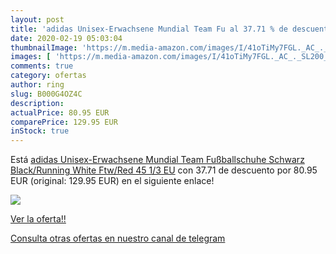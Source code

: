 ```yaml
---
layout: post
title: 'adidas Unisex-Erwachsene Mundial Team Fu al 37.71 % de descuento'
date: 2020-02-19 05:03:04
thumbnailImage: 'https://m.media-amazon.com/images/I/41oTiMy7FGL._AC_._SL200_.jpg'
images: [ 'https://m.media-amazon.com/images/I/41oTiMy7FGL._AC_._SL200_.jpg' ]
comments: true
category: ofertas
author: ring
slug: B000G4OZ4C
description:
actualPrice: 80.95 EUR
comparePrice: 129.95 EUR
inStock: true
---
```


Está [adidas Unisex-Erwachsene Mundial Team Fußballschuhe  Schwarz  Black/Running White Ftw/Red   45 1/3 EU](https://www.amazon.com/dp/B000G4OZ4C/?tag=redken08-20) con 37.71 de descuento por 80.95 EUR (original: 129.95 EUR) en el siguiente enlace!

[![](https://m.media-amazon.com/images/I/41oTiMy7FGL._AC_._SL200_.jpg)](https://www.amazon.com/dp/B000G4OZ4C/?tag=redken08-20)

[Ver la oferta!!](https://www.amazon.com/dp/B000G4OZ4C/?tag=redken08-20)

[Consulta otras ofertas en nuestro canal de telegram](https://t.me/s/ofertas25)
